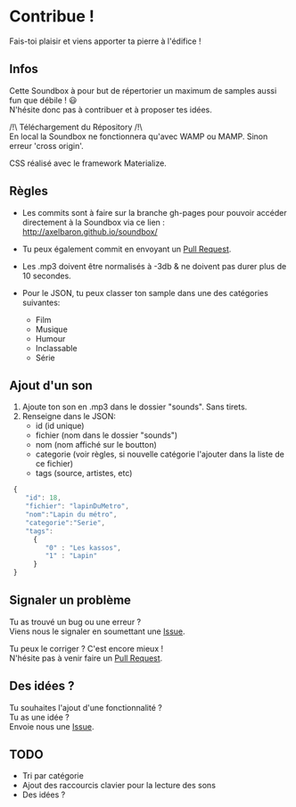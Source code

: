 # Contribue !

Fais-toi plaisir et viens apporter ta pierre à l'édifice !

## Infos

Cette Soundbox à pour but de répertorier un maximum de samples aussi fun que débile ! :smiley:  
N'hésite donc pas à contribuer et à proposer tes idées.

/!\ Téléchargement du Répository /!\  
En local la Soundbox ne fonctionnera qu'avec WAMP ou MAMP. Sinon erreur 'cross origin'. 

CSS réalisé avec le framework Materialize.

## Règles

* Les commits sont à faire sur la branche gh-pages pour pouvoir accéder directement à la Soundbox via ce lien : http://axelbaron.github.io/soundbox/

* Tu peux également commit en envoyant un [Pull Request](https://github.com/AxelBaron/soundbox/pulls).

* Les .mp3 doivent être normalisés à -3db & ne doivent pas durer plus de 10 secondes.

* Pour le JSON, tu peux classer ton sample dans une des catégories suivantes:
	- Film
	- Musique
	- Humour
	- Inclassable
	- Série

## Ajout d'un son

1. Ajoute ton son en .mp3 dans le dossier "sounds". Sans tirets.
2. Renseigne dans le JSON:
	- id (id unique)
	- fichier (nom dans le dossier "sounds")
	- nom (nom affiché sur le boutton)
	- categorie (voir règles, si nouvelle catégorie l'ajouter dans la liste de ce fichier)
	- tags (source, artistes, etc)

```javascript
 {
	"id": 18,
	"fichier": "lapinDuMetro",
	"nom":"Lapin du métro",
	"categorie":"Serie",
	"tags":
	  {
		 "0" : "Les kassos",
		 "1" : "Lapin"
	  }
 }
```

## Signaler un problème

Tu as trouvé un bug ou une erreur ?  
Viens nous le signaler en soumettant une [Issue](https://github.com/AxelBaron/soundbox/issues).

Tu peux le corriger ? C'est encore mieux !  
N'hésite pas à venir faire un [Pull Request](https://github.com/AxelBaron/soundbox/pulls).

## Des idées ?

Tu souhaites l'ajout d'une fonctionnalité ?  
Tu as une idée ?  
Envoie nous une [Issue](https://github.com/AxelBaron/soundbox/issues).

## TODO

* Tri par catégorie
* Ajout des raccourcis clavier pour la lecture des sons
* Des idées ?